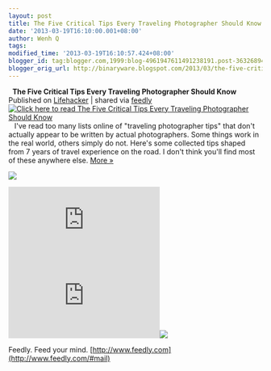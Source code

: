 ```yaml
---
layout: post
title: The Five Critical Tips Every Traveling Photographer Should Know
date: '2013-03-19T16:10:00.001+08:00'
author: Wenh Q
tags:
modified_time: '2013-03-19T16:10:57.424+08:00'
blogger_id: tag:blogger.com,1999:blog-4961947611491238191.post-3632689467769648669
blogger_orig_url: http://binaryware.blogspot.com/2013/03/the-five-critical-tips-every-traveling.html
---
```


  
**The Five Critical Tips Every Traveling Photographer Should Know**
Published on
[Lifehacker](http://lifehacker.com/5991073/the-five-critical-tips-every-traveling-photographer-should-know)
| shared via [feedly](http://www.feedly.com)
[![Click here to read The Five Critical Tips Every Traveling
Photographer Should
Know](http://img.gawkerassets.com/img/18hw05haqz8prjpg/xlarge.jpg "Click here to read The Five Critical Tips Every Traveling Photographer Should Know")](http://lifehacker.com/5991073/the-five-critical-tips-every-traveling-photographer-should-know "Click here to read The Five Critical Tips Every Traveling Photographer Should Know")
   I've read too many lists online of "traveling photographer tips" that
don't actually appear to be written by actual photographers. Some things
work in the real world, others simply do not. Here's some collected tips
shaped from 7 years of travel experience on the road. I don't think
you'll find most of these anywhere else.
[More »](http://lifehacker.com/5991073/the-five-critical-tips-every-traveling-photographer-should-know "Click here to read more about The Five Critical Tips Every Traveling Photographer Should Know")


![](http://lifehacker.feedsportal.com/c/34977/f/647165/s/29b69723/mf.gif)

[![](http://da.feedsportal.com/r/159490970944/u/49/f/647165/c/34977/s/29b69723/a2.img)](http://da.feedsportal.com/r/159490970944/u/49/f/647165/c/34977/s/29b69723/a2.htm)![](http://pi.feedsportal.com/r/159490970944/u/49/f/647165/c/34977/s/29b69723/a2t.img)![](http://feeds.feedburner.com/~r/lifehacker/full/~4/QwfB6g2h_48)

Feedly. Feed your mind.
[http://www.feedly.com](http://www.feedly.com/#mail)
